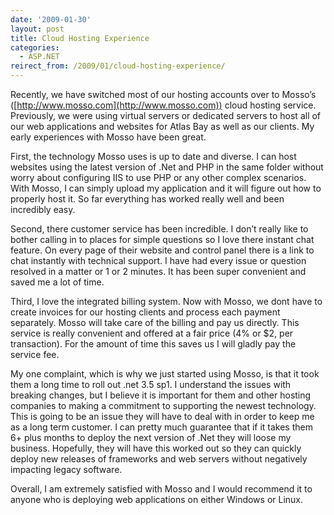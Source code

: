 ```yaml
---
date: '2009-01-30'
layout: post
title: Cloud Hosting Experience
categories:
  - ASP.NET
reirect_from: /2009/01/cloud-hosting-experience/
---
```


Recently, we have switched most of our hosting accounts over to Mosso’s ([http://www.mosso.com](http://www.mosso.com)) cloud hosting service. Previously, we were using virtual servers or dedicated servers to host all of our web applications and websites for Atlas Bay as well as our clients. My early experiences with Mosso have been great.

First, the technology Mosso uses is up to date and diverse. I can host websites using the latest version of .Net and PHP in the same folder without worry about configuring IIS to use PHP or any other complex scenarios. With Mosso, I can simply upload my application and it will figure out how to properly host it. So far everything has worked really well and been incredibly easy.

Second, there customer service has been incredible. I don’t really like to bother calling in to places for simple questions so I love there instant chat feature. On every page of their website and control panel there is a link to chat instantly with technical support. I have had every issue or question resolved in a matter or 1 or 2 minutes. It has been super convenient and saved me a lot of time.

Third, I love the integrated billing system. Now with Mosso, we dont have to create invoices for our hosting clients and process each payment separately. Mosso will take care of the billing and pay us directly. This service is really convenient and offered at a fair price (4% or $2, per transaction). For the amount of time this saves us I will gladly pay the service fee.

My one complaint, which is why we just started using Mosso, is that it took them a long time to roll out .net 3.5 sp1. I understand the issues with breaking changes, but I believe it is important for them and other hosting companies to making a commitment to supporting the newest technology. This is going to be an issue they will have to deal with in order to keep me as a long term customer. I can pretty much guarantee that if it takes them 6+ plus months to deploy the next version of .Net they will loose my business. Hopefully, they will have this worked out so they can quickly deploy new releases of frameworks and web servers without negatively impacting legacy software.

Overall, I am extremely satisfied with Mosso and I would recommend it to anyone who is deploying web applications on either Windows or Linux.

